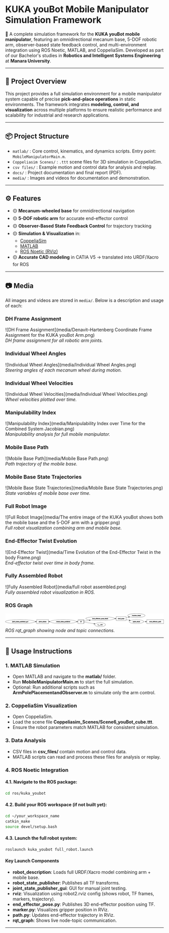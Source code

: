 # KUKA youBot Mobile Manipulator Simulation Framework

🚀 A complete simulation framework for the **KUKA youBot mobile manipulator**, featuring an omnidirectional mecanum base, 5-DOF robotic arm, observer-based state feedback control, and multi-environment integration using ROS Noetic, MATLAB, and CoppeliaSim. Developed as part of our Bachelor's studies in **Robotics and Intelligent Systems Engineering** at **Manara University**.

---

## 📌 Project Overview

This project provides a full simulation environment for a mobile manipulator system capable of precise **pick-and-place operations** in static environments. The framework integrates **modeling, control, and visualization** across multiple platforms to ensure realistic performance and scalability for industrial and research applications.

---

## 📦 Project Structure

- `matlab/` : Core control, kinematics, and dynamics scripts. Entry point: `MobileManipulatorMain.m`.
- `Coppeliasim Scenes/` : `.ttt` scene files for 3D simulation in CoppeliaSim.
- `csv files/` : Example motion and control data for analysis and replay.
- `docs/` : Project documentation and final report (PDF).
- `media/` : Images and videos for documentation and demonstration.
<!-- - `ros/` : ROS Noetic robot description and integration files (URDF/Xacro, launch, nodes). -->

---

## ⚙️ Features

- 🟡 **Mecanum-wheeled base** for omnidirectional navigation
- 🟡 **5-DOF robotic arm** for accurate end-effector control
- 🟡 **Observer-Based State Feedback Control** for trajectory tracking
- 🟡 **Simulation & Visualization** in:
  - [CoppeliaSim](https://www.coppeliarobotics.com/)
  - [MATLAB](https://www.mathworks.com/products/matlab.html)
  - [ROS Noetic (RViz)](http://wiki.ros.org/noetic)
- 🟡 **Accurate CAD modeling** in CATIA V5 → translated into URDF/Xacro for ROS

---

## 📷 Media

All images and videos are stored in `media/`. Below is a description and usage of each:

### DH Frame Assignment

![DH Frame Assignment](media/Denavit–Hartenberg Coordinate Frame Assignment for the KUKA youBot Arm.png)  
_DH frame assignment for all robotic arm joints._

### Individual Wheel Angles

![Individual Wheel Angles](media/Individual Wheel Angles.png)  
_Steering angles of each mecanum wheel during motion._

### Individual Wheel Velocities

![Individual Wheel Velocities](media/Individual Wheel Velocities.png)  
_Wheel velocities plotted over time._

### Manipulability Index

![Manipulability Index](media/Manipulability Index over Time for the Combined System Jacobian.png)  
_Manipulability analysis for full mobile manipulator._

### Mobile Base Path

![Mobile Base Path](media/Mobile Base Path.png)  
_Path trajectory of the mobile base._

### Mobile Base State Trajectories

![Mobile Base State Trajectories](media/Mobile Base State Trajectories.png)  
_State variables of mobile base over time._

### Full Robot Image

![Full Robot Image](media/The entire image of the KUKA youBot shows both the mobile base and the 5-DOF arm with a gripper.png)  
_Full robot visualization combining arm and mobile base._

### End-Effector Twist Evolution

![End-Effector Twist](media/Time Evolution of the End-Effector Twist in the body Frame.png)  
_End-effector twist over time in body frame._

### Fully Assembled Robot

![Fully Assembled Robot](media/full robot assembled.png)  
_Fully assembled robot visualization in ROS._

### ROS Graph

![ROS Graph](media/rosgraph.png)  
_ROS rqt_graph showing node and topic connections._

---

## 🚦 Usage Instructions

### 1. MATLAB Simulation

- Open MATLAB and navigate to the **matlab/** folder.
- Run **MobileManipulatorMain.m** to start the full simulation.
- Optional: Run additional scripts such as **ArmPolePlacementandObserver.m** to simulate only the arm control.

### 2. CoppeliaSim Visualization

- Open CoppeliaSim.
- Load the scene file **Coppeliasim_Scenes/Scene6_youBot_cube.ttt**.
- Ensure the robot parameters match MATLAB for consistent simulation.

### 3. Data Analysis

- CSV files in **csv_files/** contain motion and control data.
- MATLAB scripts can read and process these files for analysis or replay.

### 4. ROS Noetic Integration

#### 4.1. Navigate to the ROS package:

```bash
cd ros/kuka_youbot
```

#### 4.2. Build your ROS workspace (if not built yet):

```bash
cd ~/your_workspace_name
catkin_make
source devel/setup.bash
```

#### 4.3. Launch the full robot system:

```bash
roslaunch kuka_youbot full_robot.launch
```

#### Key Launch Components

- **robot_description**: Loads full URDF/Xacro model combining arm + mobile base.
- **robot_state_publisher**: Publishes all TF transforms.
- **joint_state_publisher_gui**: GUI for manual joint testing.
- **rviz**: Visualization using robot2.rviz config (shows robot, TF frames, markers, trajectory).
- **end_effector_pose.py**: Publishes 3D end-effector position using TF.
- **marker.py**: Visualizes gripper position in RViz.
- **path.py**: Updates end-effector trajectory in RViz.
- **rqt_graph**: Shows live node-topic communication.

---